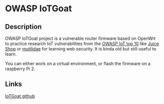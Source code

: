 # OWASP IoTGoat

## Description

OWASP IoTGoat project is a vulnerable router firmware based on OpenWrt to practice research IoT vulnerabilities from the [OWASP IoT top 10](https://wiki.owasp.org/index.php/OWASP_Internet_of_Things_Project#tab=IoT_Top_10) like [Juice Shop](https://github.com/juice-shop/juice-shop) or [mutilidae](https://owasp.org/www-project-mutillidae-ii/) for learning web security.
It is kinda old but still useful to learn.

You can either work on a virtual environment, or flash the firmware on a raspberry Pi 2.


## Links

[IoTGoat github](https://github.com/OWASP/IoTGoat/)
